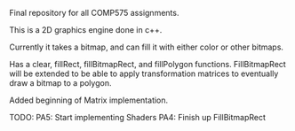 Final repository for all COMP575 assignments.

This is a 2D graphics engine done in c++.

Currently it takes a bitmap, and can fill it with either color or other bitmaps.

Has a clear, fillRect, fillBitmapRect, and fillPolygon functions.
FillBitmapRect will be extended to be able to apply transformation matrices to eventually draw a bitmap to a polygon.

Added beginning of Matrix implementation.

TODO:
PA5:
  Start implementing Shaders
PA4:
  Finish up FillBitmapRect
  
